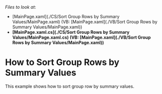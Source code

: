 <!-- default file list -->
*Files to look at*:

* [MainPage.xaml](./CS/Sort Group Rows by Summary Values/MainPage.xaml) (VB: [MainPage.xaml](./VB/Sort Group Rows by Summary Values/MainPage.xaml))
* **[MainPage.xaml.cs](./CS/Sort Group Rows by Summary Values/MainPage.xaml.cs) (VB: [MainPage.xaml](./VB/Sort Group Rows by Summary Values/MainPage.xaml))**
<!-- default file list end -->
# How to Sort Group Rows by Summary Values


<p>This example shows how to sort group row by summary values.</p>

<br/>


